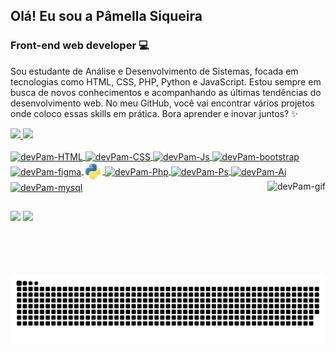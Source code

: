 ## Olá! Eu sou a Pâmella Siqueira

### Front-end web developer 💻
  Sou estudante de Análise e Desenvolvimento de Sistemas, focada em tecnologias como HTML, CSS, PHP, Python e JavaScript. Estou sempre em busca de novos conhecimentos e acompanhando as últimas tendências do desenvolvimento web. No meu GitHub, você vai encontrar vários projetos onde coloco essas skills em prática. Bora aprender e inovar juntos? ✨
<div>
  <a href="https://www.linkedin.com/in/pamellasiq/">
  <img height="150" src="https://github-readme-stats.vercel.app/api?username=pamellasiq&show_icons=true&theme=flag-india"/>
  <img height="150" src="https://github-readme-stats.vercel.app/api/top-langs/?username=pamellasiq&layout=compact&theme=flag-india"/>
</div>
<div style="display: inline_block">  <br>
  <img align="center" alt="devPam-HTML" height="30" width="30" src="https://img.icons8.com/?size=100&id=10246&format=png&color=FA5252">
  <img align="center" alt="devPam-CSS" height="30" width="30" src="https://img.icons8.com/?size=100&id=10236&format=png&color=228BE6">
  <img align="center" alt="devPam-Js" height="30" width="30" src="https://img.icons8.com/?size=100&id=39854&format=png&color=FAB005">
  <img align="center" alt="devPam-bootstrap" height="24" width="24" src="https://img.icons8.com/external-tal-revivo-bold-tal-revivo/24/000000/external-bootstrap-a-free-and-open-source-css-framework-logo-bold-tal-revivo.png"/>
  <img align="center" alt="devPam-figma" height="24" width="24" src="https://cdn.jsdelivr.net/gh/devicons/devicon@latest/icons/figma/figma-original.svg" />
  <img align="center" alt="devPam-Python" height="30" width="30" src="https://raw.githubusercontent.com/devicons/devicon/master/icons/python/python-original.svg">
  <img align="center" alt="devPam-Php" height="30" width="30" src="https://img.icons8.com/?size=100&id=10232&format=png&color=228BE6">
  <img align="center" alt="devPam-Ps" height="30" width="30" src="https://img.icons8.com/?size=100&id=11113&format=png&color=000000" />
  <img align="center" alt="devPam-Ai" height="25" width="25" src="https://img.icons8.com/?size=100&id=6nVfKqkrGRxh&format=png&color=000000" />
  <img align="center" alt="devPam-mysql" height="30" width="30" src="https://cdn.jsdelivr.net/gh/devicons/devicon@latest/icons/mysql/mysql-original.svg"/>
  <img align="right" alt="devPam-gif" height="150" src="https://media.discordapp.net/attachments/1256337060839690281/1256337114988019773/gif-pam.gif?ex=6680669d&is=667f151d&hm=b9b8547cece39bff04b8623684cea2139a4c9b957d5ad92580ce20ecb3626532&=">
</div>

##
<div>
  <a href = "mailto:contatopamellasiqueira@gmail.com"><img src="https://img.shields.io/badge/Gmail-D14836?style=for-the-badge&logo=gmail&logoColor=orange" target="_blank"></a>
  <a href="https://www.linkedin.com/in/pamellasiq" target="_blank"><img src="https://img.shields.io/badge/-LinkedIn-%230077B5?style=for-the-badge&logo=linkedin&logoColor=white" target="_blank"></a> 
</div>

<picture align="center">
  <source media="(prefers-color-scheme: dark)" srcset="https://raw.githubusercontent.com/mari4souza/mari4souza/output/github-contribution-grid-snake-dark.svg">
  <source media="(prefers-color-scheme: light)" srcset="https://raw.githubusercontent.com/mari4souza/mari4souza/output/github-contribution-grid-snake-dark.svg">
  <img align="center" alt="github contribution grid snake animation" src="https://raw.githubusercontent.com/mari4souza/mari4souza/output/github-contribution-grid-snake.svg">
</picture>

